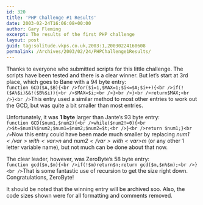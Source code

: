 ```yaml
---
id: 320
title: 'PHP Challenge #1 Results'
date: 2003-02-24T16:06:08+00:00
author: Gary Fleming
excerpt: The results of the first PHP challenge
layout: post
guid: tag:solitude.vkps.co.uk,2003:1,20030224160608
permalink: /Archives/2003/02/24/PHPChallenge1Results/
---
```

Thanks to everyone who submitted scripts for this little challenge. The scripts have been tested and there is a clear winner. But let&#8217;s start at 3rd place, which goes to Bane with a 94 byte entry:  
`function GCD($A,$B){<br />for($i=1,$MAX=1;$i<=$A;$i++){<br />if(!($A%$i)&&!($B%$i)){<br />$MAX=$i;<br />}<br />}<br />return$MAX;<br />}<br />`This entry used a similar method to most other entries to work out the GCD, but was quite a bit smaller than most entries.

Unfortunately, it was **1 byte** larger than Jante&#8217;s 93 byte entry:  
`function GCD($num1,$num2){<br />while($num2!=0){<br />$t=$num1%$num2;$num1=$num2;$num2=$t;<br />}<br />return $num1;}<br />`Now this entry could have been made much smaller by replacing <var>$num1</var> with <var>$n</var> and <var>$num2</var> with <var>$m</var> (or any other 1 letter variable name), but not much can be done about that now.

The clear leader, however, was ZeroByte&#8217;s 58 byte entry:  
`function gcd($n,$m){<br />if(!$m)return$n;return gcd($m,$n%$m);<br />}<br />`That is some fantastic use of recursion to get the size right down. Congratulations, ZeroByte!

It should be noted that the winning entry will be archived soo. Also, the code sizes shown were for all formatting and comments removed.